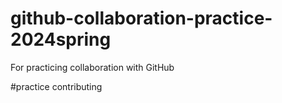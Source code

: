 # github-collaboration-practice-2024spring
 For practicing collaboration with GitHub

 #practice contributing 
 
